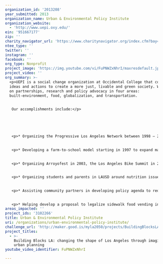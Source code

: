 ```yaml
---
organization_id: '2013208'
year_submitted: 2013
organization_name: Urban & Environmental Policy Institute
organization_website:
  - 'http://www.uepi.oxy.edu/'
ein: '951667177'
zip: ''
charity_navigator_url: 'https://www.charitynavigator.org/index.cfm?bay=search.profile&ein=951667177'
ntee_type: ''
twitter: ''
instagram: ''
facebook: ''
org_type: Nonprofit
project_image: 'https://img.youtube.com/vi/FuPNWZxNhrI/maxresdefault.jpg'
project_video: ''
org_summary: >-
  <p>UEPI is a social change organization at Occidental College that connects
  ideas and actions to create a more just, livable and green society. We focus
  on partnerships, research and policy advocacy in four areas:
  built-environment, food, globalization, and transportation.
   
   
   Our accomplishments include:</p> 
   
   
   
   
   
   <p>* Organizing the Progressive Los Angeles Network between 1998 — 2002 to develop a shared agenda between environmental, labor, housing, transportation and other advocates and progressive academics to influence city policy.</p> 
   
   
   <p>* Developing a farm-to-school model starting in 1997 to expand markets for local farmers and improve nutrition at k-12 schools. Farm to School has grown into a national movement and UEPI has developed a farm-to-preschool approach to reach younger children.</p> 
   
   
   <p>* Organizing Arroyofest in 2003, the Los Angeles Bike Summit in 2009 and the Los Angeles Street Summit in 2010 to inspire greater collaborations among street advocates. </p> 
   
   
   <p>* Organizing students and parents in LAUSD around nutrition issues to help create and advocate for passage of the Soda Ban, Healthy Snacks Motions and Obesity Prevention Motion. </p> 
   
   
   <p>* Assisting community partners in developing policy agenda to reduce pollution from ports, rail, trucking and warehouses.</p> 
   
   
   <p>* Helping develop a proposal to legalize sidewalk food vending in Los Angeles</p>
areas_impacted: ''
project_ids: '3102266'
title: Urban & Environmental Policy Institute
uri: /organizations/urban-environmental-policy-institute/
challenge_url: 'http://maker.good.is/myla2050/projects/BuildingBlocksLA.html'
project_titles:
  - >-
    Building Blocks LA: changing the shape of Los Angeles through imaginative
    urban planning
youtube_video_identifier: FuPNWZxNhrI

---
```

